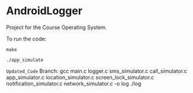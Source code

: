 # AndroidLogger
Project for the Course Operating System.

To run the code: 
 
```make```

```./app_simulate```


```Updated_Code``` Branch:
gcc main.c logger.c sms_simulator.c call_simulator.c app_simulator.c location_simulator.c screen_lock_simulator.c notification_simulator.c network_simulator.c -o log
./log
